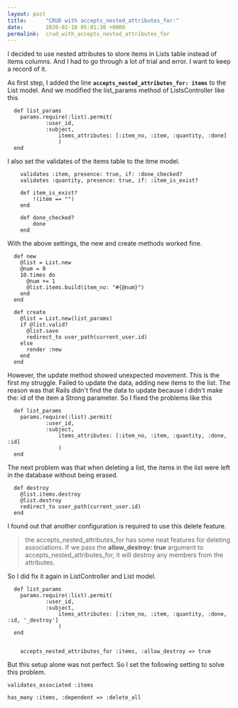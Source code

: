 ```yaml
---
layout: post
title:      "CRUD with accepts_nested_attributes_for:"
date:       2020-02-18 05:01:30 +0000
permalink:  crud_with_accepts_nested_attributes_for
---
```



I decided to use nested attributes to store items in Lists table instead of items columns.  And I had to go through a lot of trial and error. I want to keep a record of it.

As  first step, I added the line **`accepts_nested_attributes_for: items`** to the List model. And we modified the list_params method of ListsController like this

```
  def list_params
    params.require(:list).permit(
		    :user_id, 
		    :subject, 
				items_attributes: [:item_no, :item, :quantity, :done]
				)
  end 
```

I also set the validates of the items table to the itme model.

```
    validates :item, presence: true, if: :done_checked?
    validates :quantity, presence: true, if: :item_is_exist?

    def item_is_exist?
        !(item == "") 
    end

    def done_checked?
        done
    end
```

With the above settings, the new and create methods worked fine.

```
  def new
    @list = List.new
    @num = 0
    10.times do
      @num += 1
      @list.items.build(item_no: "#{@num}")
    end
  end

  def create
    @list = List.new(list_params)
    if @list.valid?
      @list.save
      redirect_to user_path(current_user.id)
    else
      render :new
    end
  end
```

However, the update method showed unexpected movement. This is the first my struggle. Failed to update the data, adding new items to the list. The reason was that Rails didn't find the data to update because I didn't make the: id of the item a Strong parameter. So I fixed the problems like this

```
  def list_params
    params.require(:list).permit(
		    :user_id, 
		    :subject, 
				items_attributes: [:item_no, :item, :quantity, :done, :id]
				)
  end 
```

The next problem was that when deleting a list, the items in the list were left in the database without being erased.

```
  def destroy
    @list.items.destroy
    @list.destroy
    redirect_to user_path(current_user.id)
  end
```

I found out that another configuration is required to use this delete feature.

> the accepts_nested_attributes_for has some neat features for deleting associations. If we pass the **allow_destroy: true** argument to accepts_nested_attributes_for, it will destroy any members from the attributes.
> 

So I did fix it again in ListController and List model.

```
  def list_params
    params.require(:list).permit(
		    :user_id, 
		    :subject, 
				items_attributes: [:item_no, :item, :quantity, :done, :id, '_destroy']
				)
  end 
	
	
	accepts_nested_attributes_for :items, :allow_destroy => true
```

But this setup alone was not perfect.
So I set the following setting to solve this problem.

```
validates_associated :items
```

```
has_many :items, :dependent => :delete_all
```

